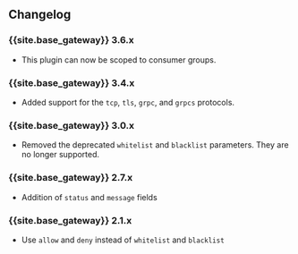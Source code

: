## Changelog

### {{site.base_gateway}} 3.6.x
* This plugin can now be scoped to consumer groups.

### {{site.base_gateway}} 3.4.x
- Added support for the `tcp`, `tls`, `grpc`, and `grpcs` protocols.

### {{site.base_gateway}} 3.0.x
- Removed the deprecated `whitelist` and `blacklist` parameters.
They are no longer supported.

### {{site.base_gateway}} 2.7.x
- Addition of `status` and `message` fields

### {{site.base_gateway}} 2.1.x
- Use `allow` and `deny` instead of `whitelist` and `blacklist`
